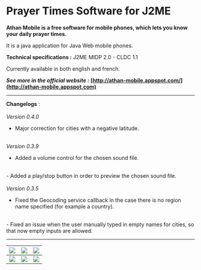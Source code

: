 # Prayer Times Software for J2ME #


**Athan Mobile is a free software for mobile phones, which lets you know your daily prayer times.**

It is a java application for Java Web mobile phones.

**Technical specifications :** J2ME MIDP 2.0 - CLDC 1.1

Currently available in both english and french.

_**See more in the official website :**_ **[http://athan-mobile.appspot.com/](http://athan-mobile.appspot.com)**


---

**Changelogs** :
<br><br>
<i>Version 0.4.0</i>

- Major correction for cities with a negative latitude.<br>
<br>
<i>Version 0.3.9</i>

- Added a volume control for the chosen sound file.<br>
<br>
- Added a play/stop button in order to preview the chosen sound file.<br>
<br>
<i>Version 0.3.5</i>

- Fixed the Geocoding service callback in the case there is no region name specified (for example a country).<br>
<br>
- Fixed an issue when the user manually typed in empty names for cities, so that now empty inputs are allowed.<br>
<hr />

<table><thead><th> <a href='http://athan-mobile.appspot.com/'><img src='http://athan-mobile.appspot.com/images/home/EN/home_1.png' /></a> </th><th> <a href='http://athan-mobile.appspot.com/'><img src='http://athan-mobile.appspot.com/images/home/EN/options_1.png' /></a> </th><th> <a href='http://athan-mobile.appspot.com/'><img src='http://athan-mobile.appspot.com/images/home/EN/compass_1.png' /></a> </th></thead><tbody>
<tr><td> <a href='http://athan-mobile.appspot.com/'><img src='http://athan-mobile.appspot.com/images/home/EN/alerts_1.png' /></a> </td><td> <a href='http://athan-mobile.appspot.com/'><img src='http://athan-mobile.appspot.com/images/home/EN/calculation_1.png' /></a> </td><td> <a href='http://athan-mobile.appspot.com/'><img src='http://athan-mobile.appspot.com/images/home/EN/location_3.png' /></a> </td></tr></tbody></table>


